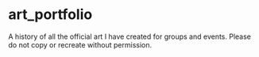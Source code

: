 # art_portfolio
A history of all the official art I have created for groups and events. 
Please do not copy or recreate without permission.
